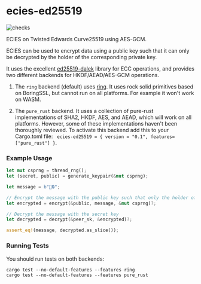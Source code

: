 # ecies-ed25519
![checks](https://github.com/phayes/ecies-ed25519/workflows/checks/badge.svg)

ECIES on Twisted Edwards Curve25519 using AES-GCM. 

ECIES can be used to encrypt data using a public key such that it can only be decrypted by the holder of the corresponding private key. 

It uses the excellent [ed25519-dalek](https://github.com/dalek-cryptography/ed25519-dalek) library for ECC operations, 
and provides two different backends for HKDF/AEAD/AES-GCM operations. 

1. The `ring` backend (default) uses [ring](https://github.com/briansmith/ring).  It uses rock solid primitives based on 
BoringSSL, but cannot run on all platforms. For example it won't work on WASM.

2. The `pure_rust` backend. It uses a collection of pure-rust implementations of SHA2, HKDF, AES, and AEAD, which will work
on all platforms. However, some of these implementations haven't been thoroughly reviewed. To activate this backend add this to your Cargo.toml file: ` ecies-ed25519 = { version = "0.1", features=["pure_rust"] }`.


### Example Usage
```rust
let mut csprng = thread_rng();
let (secret, public) = generate_keypair(&mut csprng);

let message = b"💖🔒";

// Encrypt the message with the public key such that only the holder of the secret key can decrypt it.
let encrypted = encrypt(&public, message, &mut csprng)?;

// Decrypt the message with the secret key
let decrypted = decrypt(&peer_sk, &encrypted)?;

assert_eq!(message, decrypted.as_slice());
```

### Running Tests

You should run tests on both backends:
```
cargo test --no-default-features --features ring
cargo test --no-default-features --features pure_rust
```
